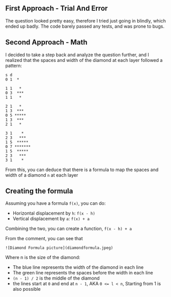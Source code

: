 ## First Approach - Trial And Error
The question looked pretty easy, therefore I tried just going in blindly, which ended up badly. The code barely passed any tests, and was prone to bugs.

## Second Approach - Math
I decided to take a step back and analyze the question further, and I realized that the spaces and width of the diamond at each layer followed a pattern:

```
s d
0 1  *

1 1   *
0 3  ***
1 1   *

2 1   *
1 3  ***
0 5 *****
1 3  ***
2 1   *

3 1    *
2 3   ***
1 5  *****
0 7 *******
1 5  *****
2 3   ***
3 1    *
```

From this, you can deduce that there is a formula to map the spaces and width of a diamond `n` at each layer

## Creating the formula

Assuming you have a formula `f(x)`, you can do:
- Horizontal displacement by `h`: `f(x - h)` 
- Vertical displacement by `a`: `f(x) + a` 

Combining the two, you can create a function, `f(x - h) + a`

From the comment, you can see that 

`![Diamond Formula picture](diamondformula.jpeg)`

Where n is the size of the diamond:
- The blue line represents the width of the diamond in each line
- The green line represents the spaces before the width in each line
- `(n - 1) / 2` is the middle of the diamond
- the lines start at `0` and end at `n - 1`, AKA `0 <= l < n`, Starting from 1 is also possible
